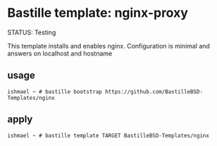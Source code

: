# Bastille template: nginx-proxy

 STATUS: Testing

This template installs and enables nginx. Configuration is minimal and answers
on localhost and hostname

## usage

```shell
ishmael ~ # bastille bootstrap https://github.com/BastilleBSD-Templates/nginx
```

## apply

```shell
ishmael ~ # bastille template TARGET BastilleBSD-Templates/nginx

```

